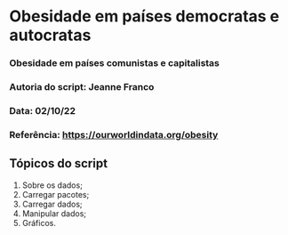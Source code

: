 # Obesidade em países democratas e autocratas

### Obesidade em países comunistas e capitalistas
### Autoria do script: Jeanne Franco
### Data: 02/10/22
### Referência: https://ourworldindata.org/obesity

## Tópicos do script

1. Sobre os dados;
2. Carregar pacotes;
3. Carregar dados;
4. Manipular dados;
5. Gráficos.
